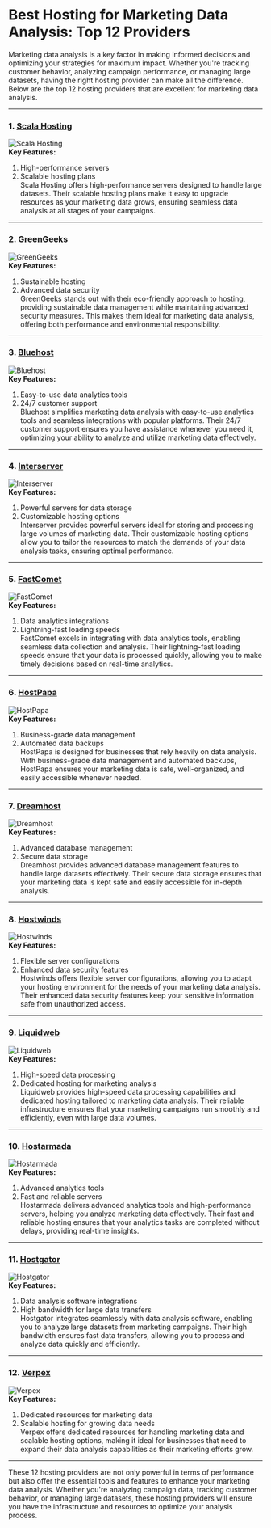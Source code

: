 # Best Hosting for Marketing Data Analysis: Top 12 Providers

Marketing data analysis is a key factor in making informed decisions and optimizing your strategies for maximum impact. Whether you're tracking customer behavior, analyzing campaign performance, or managing large datasets, having the right hosting provider can make all the difference. Below are the top 12 hosting providers that are excellent for marketing data analysis.

---

### 1. [Scala Hosting](https://snipitx.com/scala-jy)  
![Scala Hosting](https://i.imgur.com/uJ5JIK3.png "Scala Web Hosting")  
**Key Features:**
1. High-performance servers  
2. Scalable hosting plans  
Scala Hosting offers high-performance servers designed to handle large datasets. Their scalable hosting plans make it easy to upgrade resources as your marketing data grows, ensuring seamless data analysis at all stages of your campaigns.

---

### 2. [GreenGeeks](https://snipitx.com/greengeeks-jy)  
![GreenGeeks](https://i.imgur.com/eEwuntu.jpg "GreenGeeks Hosting")  
**Key Features:**
1. Sustainable hosting  
2. Advanced data security  
GreenGeeks stands out with their eco-friendly approach to hosting, providing sustainable data management while maintaining advanced security measures. This makes them ideal for marketing data analysis, offering both performance and environmental responsibility.

---

### 3. [Bluehost](https://snipitx.com/bluehost-jy)  
![Bluehost](https://i.imgur.com/PasFF9E.jpeg "Bluehost Hosting")  
**Key Features:**
1. Easy-to-use data analytics tools  
2. 24/7 customer support  
Bluehost simplifies marketing data analysis with easy-to-use analytics tools and seamless integrations with popular platforms. Their 24/7 customer support ensures you have assistance whenever you need it, optimizing your ability to analyze and utilize marketing data effectively.

---

### 4. [Interserver](https://snipitx.com/interserver-jy)  
![Interserver](https://i.imgur.com/OM5dOEW.jpeg "Interserver Hosting")  
**Key Features:**
1. Powerful servers for data storage  
2. Customizable hosting options  
Interserver provides powerful servers ideal for storing and processing large volumes of marketing data. Their customizable hosting options allow you to tailor the resources to match the demands of your data analysis tasks, ensuring optimal performance.

---

### 5. [FastComet](https://snipitx.com/fastcomet-jy)  
![FastComet](https://i.imgur.com/7qgXuWp.png "FastComet Hosting")  
**Key Features:**
1. Data analytics integrations  
2. Lightning-fast loading speeds  
FastComet excels in integrating with data analytics tools, enabling seamless data collection and analysis. Their lightning-fast loading speeds ensure that your data is processed quickly, allowing you to make timely decisions based on real-time analytics.

---

### 6. [HostPapa](https://snipitx.com/hostpapa-jy)  
![HostPapa](https://i.imgur.com/ouDTkvl.jpeg "HostPapa Hosting")  
**Key Features:**
1. Business-grade data management  
2. Automated data backups  
HostPapa is designed for businesses that rely heavily on data analysis. With business-grade data management and automated backups, HostPapa ensures your marketing data is safe, well-organized, and easily accessible whenever needed.

---

### 7. [Dreamhost](https://snipitx.com/dreamhost-jy)  
![Dreamhost](https://i.imgur.com/rXIg8ip.jpeg "Dreamhost Hosting")  
**Key Features:**
1. Advanced database management  
2. Secure data storage  
Dreamhost provides advanced database management features to handle large datasets effectively. Their secure data storage ensures that your marketing data is kept safe and easily accessible for in-depth analysis.

---

### 8. [Hostwinds](https://snipitx.com/hostwinds-jy)  
![Hostwinds](https://i.imgur.com/53aSNXx.jpeg "Hostwinds Hosting")  
**Key Features:**
1. Flexible server configurations  
2. Enhanced data security features  
Hostwinds offers flexible server configurations, allowing you to adapt your hosting environment for the needs of your marketing data analysis. Their enhanced data security features keep your sensitive information safe from unauthorized access.

---

### 9. [Liquidweb](https://snipitx.com/liquidweb-jy)  
![Liquidweb](https://i.imgur.com/4IvT9SC.jpeg "Liquidweb Hosting")  
**Key Features:**
1. High-speed data processing  
2. Dedicated hosting for marketing analysis  
Liquidweb provides high-speed data processing capabilities and dedicated hosting tailored to marketing data analysis. Their reliable infrastructure ensures that your marketing campaigns run smoothly and efficiently, even with large data volumes.

---

### 10. [Hostarmada](https://snipitx.com/hostarmada-jy)  
![Hostarmada](https://i.imgur.com/KFbdf3o.jpeg "Hostarmada Hosting")  
**Key Features:**
1. Advanced analytics tools  
2. Fast and reliable servers  
Hostarmada delivers advanced analytics tools and high-performance servers, helping you analyze marketing data effectively. Their fast and reliable hosting ensures that your analytics tasks are completed without delays, providing real-time insights.

---

### 11. [Hostgator](https://snipitx.com/hostgator-jy)  
![Hostgator](https://i.imgur.com/BcVkH57.jpeg "Hostgator Hosting")  
**Key Features:**
1. Data analysis software integrations  
2. High bandwidth for large data transfers  
Hostgator integrates seamlessly with data analysis software, enabling you to analyze large datasets from marketing campaigns. Their high bandwidth ensures fast data transfers, allowing you to process and analyze data quickly and efficiently.

---

### 12. [Verpex](https://snipitx.com/verpex-jy)  
![Verpex](https://i.imgur.com/6x5LhiS.jpeg "Verpex Hosting")  
**Key Features:**
1. Dedicated resources for marketing data  
2. Scalable hosting for growing data needs  
Verpex offers dedicated resources for handling marketing data and scalable hosting options, making it ideal for businesses that need to expand their data analysis capabilities as their marketing efforts grow.

---

These 12 hosting providers are not only powerful in terms of performance but also offer the essential tools and features to enhance your marketing data analysis. Whether you're analyzing campaign data, tracking customer behavior, or managing large datasets, these hosting providers will ensure you have the infrastructure and resources to optimize your analysis process.
